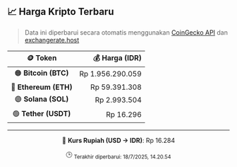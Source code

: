 

<!-- HARGA_KRIPTO -->
## 📈 Harga Kripto Terbaru

> Data ini diperbarui secara otomatis menggunakan [CoinGecko API](https://www.coingecko.com/) dan [exchangerate.host](https://exchangerate.host/)

<div align="center">

| 🪙 Token | 💰 Harga (IDR) |
|:------:|---------------:|
| 🟠 **Bitcoin (BTC)**   | Rp 1.956.290.059 |
| 🔵 **Ethereum (ETH)**  | Rp 59.391.308 |
| 🟣 **Solana (SOL)**    | Rp 2.993.504 |
| 🟢 **Tether (USDT)**   | Rp 16.296 |

---

💱 **Kurs Rupiah (USD → IDR)**: Rp 16.284

🕒 <sub>Terakhir diperbarui: 18/7/2025, 14.20.54</sub>

</div>
<!-- /HARGA_KRIPTO -->